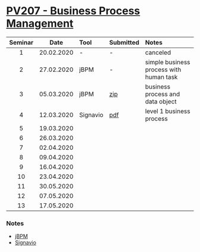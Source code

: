 # [PV207 - Business Process Management](https://is.muni.cz/predmet/fi/jaro2020/PV207)

| Seminar | Date       | Tool     | Submitted                             | Notes                                          |
| :-----: | :--------: | :------- | :------------------------------------ | :--------------------------------------------- |
| 1       | 20.02.2020 | -        | -                                     | canceled                                       |
| 2       | 27.02.2020 | jBPM     | -                                     | simple business process with human task        |
| 3       | 05.03.2020 | jBPM     | [zip](seminar-03/DeliveryProject.zip) | business process and data object               |
| 4       | 12.03.2020 | Signavio | [pdf](seminar-04/doc/doc.pdf)         | level 1 business process                       |
| 5       | 19.03.2020 |          |                                       |                                                |
| 6       | 26.03.2020 |          |                                       |                                                |
| 7       | 02.04.2020 |          |                                       |                                                |
| 8       | 09.04.2020 |          |                                       |                                                |
| 9       | 16.04.2020 |          |                                       |                                                |
| 10      | 23.04.2020 |          |                                       |                                                |
| 11      | 30.05.2020 |          |                                       |                                                |
| 12      | 07.05.2020 |          |                                       |                                                |
| 13      | 17.05.2020 |          |                                       |                                                |

### Notes

* [jBPM](https://jbpm.org/)
* [Signavio](https://www.academic.signavio.com/)

